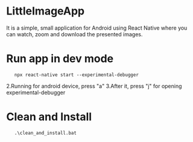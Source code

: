 # LittleImageApp
It is a simple, small application for Android using React Native where you can watch, zoom and download the presented images.

# Run app in dev mode
       npx react-native start --experimental-debugger
2.Running for android device, press "a" 
3.After it, press "j" for opening experimental-debugger

# Clean and Install
       .\clean_and_install.bat
